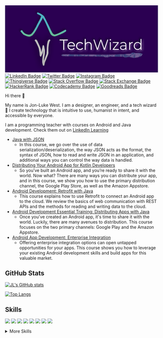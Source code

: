 [![Header Image](assets/jlwiz_1600x700.png)](http://jonlukewest.com)
[![LinkedIn Badge](https://img.shields.io/badge/LinkedIn-Profile-informational?style=flat&logo=linkedin&logoColor=white&color=269A96)](https://www.linkedin.com/in/jon-luke-west/)
[![Twitter Badge](https://img.shields.io/badge/Twitter-Profile-informational?style=flat&logo=twitter&logoColor=white&color=269A96)](https://twitter.com/jonlukewest)
[![Instagram Badge](https://img.shields.io/badge/Instagram-Profile-informational?style=flat&logo=instagram&logoColor=white&color=269A96)](https://www.instagram.com/jonlukewest/)
[![Thingiverse Badge](https://img.shields.io/badge/Thingiverse-Profile-informational?style=flat&logo=thingiverse&logoColor=white&color=269A96)](https://www.thingiverse.com/jldubz/designs)
[![Stack Overflow Badge](https://img.shields.io/badge/StackOverflow-Profile-informational?style=flat&logo=stackoverflow&logoColor=white&color=269A96)](https://stackoverflow.com/users/5128151/jl-west)
[![Stack Exchange Badge](https://img.shields.io/badge/StackExchange-Profile-informational?style=flat&logo=stackexchange&logoColor=white&color=269A96)](https://stackexchange.com/users/6521186/jl-west)
[![HackerRank Badge](https://img.shields.io/badge/HackerRank-Profile-informational?style=flat&logo=hackerrank&logoColor=white&color=269A96)](https://www.hackerrank.com/jldubz)
[![Codecademy Badge](https://img.shields.io/badge/Codecademy-Profile-informational?style=flat&logo=codecademy&logoColor=white&color=269A96)](https://www.codecademy.com/profiles/cptnjldubz)
[![Goodreads Badge](https://img.shields.io/badge/Goodreads-Profile-informational?style=flat&logo=goodreads&logoColor=white&color=269A96)](https://www.goodreads.com/jldubz)

Hi there 👋

My name is Jon-Luke West. I am a designer, an engineer, and a tech wizard :mage: I create technology that is intuitive to use, humanist in intent, and accessible by everyone.
<!--LinkedIn Learning Courses-->
I am a programming teacher with courses on Android and Java development. Check them out on [LinkedIn Learning](https://www.linkedin.com/learning/instructors/jon-luke-west)
* [Java with JSON](https://www.linkedin.com/learning/java-with-json)
  * In this course, we go over the use of data serialization/deserialization, the way JSON acts as the format, the syntax of JSON, how to read and write JSON in an application, and additional ways you can control the way data is handled.
* [Distributing Your Android App for Kotlin Developers](https://www.linkedin.com/learning/distributing-your-android-app-for-kotlin-developers)
  * So you’ve built an Android app, and you’re ready to share it with the world. Now what? There are many ways you can distribute your app, and in this course, we show you how to use the primary distribution channel, the Google Play Store, as well as the Amazon Appstore.
* [Android Development: Retrofit with Java](https://www.linkedin.com/learning/android-development-retrofit-with-java)
  * This course explains how to use Retrofit to connect an Android app to the cloud. We review the basics of web communication with REST APIs and the methods for reading and writing data to the cloud.
* [Android Development Essential Training: Distributing Apps with Java](https://www.linkedin.com/learning/android-development-essential-training-distributing-apps-with-java)
  * Once you've created an Android app, it's time to share it with the world. Luckily, there are many avenues to distribution. This course focuses on the two primary channels: Google Play and the Amazon Appstore.
* [Android App Development: Enterprise Integration](https://www.linkedin.com/learning/android-app-development-enterprise-integration)
  * Offering enterprise integration options can open untapped opportunities for your apps. This course shows you how to leverage your existing Android development skills and build apps for this valuable market.

## GitHub Stats

[![JL's GitHub stats](https://github-readme-stats.vercel.app/api?username=jldubz&count_private=true&show_icons=true&theme=dark)](https://github.com/anuraghazra/github-readme-stats)

[![Top Langs](https://github-readme-stats.vercel.app/api/top-langs/?username=jldubz&theme=dark&layout=compact)](https://github.com/anuraghazra/github-readme-stats)

## Skills

![](https://img.shields.io/badge/Code-CSharp-informational?style=flat&logo=c-sharp&logoColor=white&color=269A96)
![](https://img.shields.io/badge/Code-C++-informational?style=flat&logo=cplusplus&logoColor=white&color=269A96)
![](https://img.shields.io/badge/Code-C-informational?style=flat&logo=c&logoColor=white&color=269A96)
![](https://img.shields.io/badge/Code-Java-informational?style=flat&logo=Java&logoColor=white&color=269A96)
![](https://img.shields.io/badge/Code-Kotlin-informational?style=flat&logo=kotlin&logoColor=white&color=269A96)
![](https://img.shields.io/badge/Code-JavaScript-informational?style=flat&logo=JavaScript&logoColor=white&color=269A96)
![](https://img.shields.io/badge/Code-TypeScript-informational?style=flat&logo=TypeScript&logoColor=white&color=269A96)
![](https://img.shields.io/badge/Protocol-ZWave-informational?style=flat&logo=zwave&logoColor=white&color=269A96)

<details>
<summary>More Skills</summary>
  
![](https://img.shields.io/badge/Code-HTML-informational?style=flat&logo=html5&logoColor=white&color=269A96)
![](https://img.shields.io/badge/Code-JSON-informational?style=flat&logo=json&logoColor=white&color=269A96)
![](https://img.shields.io/badge/Code-XAML-informational?style=flat&logo=xaml&logoColor=white&color=269A96)
![](https://img.shields.io/badge/Code-Swift-informational?style=flat&logo=swift&logoColor=white&color=269A96)
![](https://img.shields.io/badge/Code-Gradle-informational?style=flat&logo=gradle&logoColor=white&color=269A96)
![](https://img.shields.io/badge/Code-Maven-informational?style=flat&logo=apachemaven&logoColor=white&color=269A96)
![](https://img.shields.io/badge/Code-NPM-informational?style=flat&logo=npm&logoColor=white&color=269A96)
![](https://img.shields.io/badge/Code-Nuget-informational?style=flat&logo=nuget&logoColor=white&color=269A96)
![](https://img.shields.io/badge/Code-.NET-informational?style=flat&logo=.net&logoColor=white&color=269A96)
![](https://img.shields.io/badge/Code-Angular-informational?style=flat&logo=angular&logoColor=white&color=269A96)
![](https://img.shields.io/badge/Code-Ionic-informational?style=flat&logo=ionic&logoColor=white&color=269A96)
![](https://img.shields.io/badge/Code-Xamarin-informational?style=flat&logo=xamarin&logoColor=white&color=269A96)
![](https://img.shields.io/badge/Code-Bootstrap-informational?style=flat&logo=bootstrap&logoColor=white&color=269A96)

![](https://img.shields.io/badge/Style-CSS-informational?style=flat&logo=css3&logoColor=white&color=269A96)
![](https://img.shields.io/badge/Style-SASS-informational?style=flat&logo=sass&logoColor=white&color=269A96)
![](https://img.shields.io/badge/Style-Material%20Design-informational?style=flat&logo=materialdesign&logoColor=white&color=269A96)

![](https://img.shields.io/badge/Platform-Windows-informational?style=flat&logo=windows&logoColor=white&color=269A96)
![](https://img.shields.io/badge/Platform-Linux-informational?style=flat&logo=linux&logoColor=white&color=269A96)
![](https://img.shields.io/badge/Platform-Android-informational?style=flat&logo=android&logoColor=white&color=269A96)
![](https://img.shields.io/badge/Platform-iOS-informational?style=flat&logo=ios&logoColor=white&color=269A96)
![](https://img.shields.io/badge/Platform-Arduino-informational?style=flat&logo=arduino&logoColor=white&color=269A96)
![](https://img.shields.io/badge/Platform-RaspberryPi-informational?style=flat&logo=adafruit&logoColor=white&color=269A96)
![](https://img.shields.io/badge/Platform-Salesforce-informational?style=flat&logo=salesforce&logoColor=white&color=269A96)
![](https://img.shields.io/badge/Platform-Atlassian-informational?style=flat&logo=atlassian&logoColor=white&color=269A96)

![](https://img.shields.io/badge/IDE-Rider-informational?style=flat&logo=rider&logoColor=white&color=269A96)
![](https://img.shields.io/badge/IDE-IntelliJ-informational?style=flat&logo=intellijidea&logoColor=white&color=269A96)
![](https://img.shields.io/badge/IDE-VisualStudio-informational?style=flat&logo=visualstudio&logoColor=white&color=269A96)
![](https://img.shields.io/badge/IDE-AndroidStudio-informational?style=flat&logo=androidstudio&logoColor=white&color=269A96)
![](https://img.shields.io/badge/IDE-Eclipse-informational?style=flat&logo=eclipse&logoColor=white&color=269A96)

![](https://img.shields.io/badge/Tools-git-informational?style=flat&logo=git&logoColor=white&color=269A96)
![](https://img.shields.io/badge/Tools-Jira-informational?style=flat&logo=jira&logoColor=white&color=269A96)
![](https://img.shields.io/badge/Tools-Confluence-informational?style=flat&logo=confluence&logoColor=white&color=269A96)
![](https://img.shields.io/badge/Tools-BitBucket-informational?style=flat&logo=bitbucket&logoColor=white&color=269A96)
![](https://img.shields.io/badge/Tools-Inkscape-informational?style=flat&logo=inkscape&logoColor=white&color=269A96)
![](https://img.shields.io/badge/Tools-Blender-informational?style=flat&logo=blender&logoColor=white&color=269A96)
![](https://img.shields.io/badge/Tools-Fusion360-informational?style=flat&logo=autodesk&logoColor=white&color=269A96)
![](https://img.shields.io/badge/Tools-Figma-informational?style=flat&logo=figma&logoColor=white&color=269A96)
  
</details>
